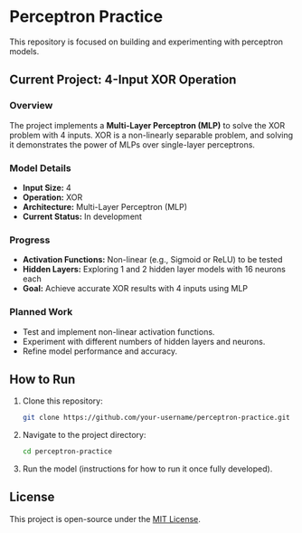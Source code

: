 # Perceptron Practice

This repository is focused on building and experimenting with perceptron models.

## Current Project: 4-Input XOR Operation

### Overview
The project implements a **Multi-Layer Perceptron (MLP)** to solve the XOR problem with 4 inputs. XOR is a non-linearly separable problem, and solving it demonstrates the power of MLPs over single-layer perceptrons.

### Model Details
- **Input Size:** 4
- **Operation:** XOR
- **Architecture:** Multi-Layer Perceptron (MLP)
- **Current Status:** In development

### Progress
- **Activation Functions:** Non-linear (e.g., Sigmoid or ReLU) to be tested
- **Hidden Layers:** Exploring 1 and 2 hidden layer models with 16 neurons each
- **Goal:** Achieve accurate XOR results with 4 inputs using MLP

### Planned Work
- Test and implement non-linear activation functions.
- Experiment with different numbers of hidden layers and neurons.
- Refine model performance and accuracy.

## How to Run
1. Clone this repository:
    ```bash
    git clone https://github.com/your-username/perceptron-practice.git
    ```
2. Navigate to the project directory:
    ```bash
    cd perceptron-practice
    ```
3. Run the model (instructions for how to run it once fully developed).

## License
This project is open-source under the [MIT License](LICENSE).
